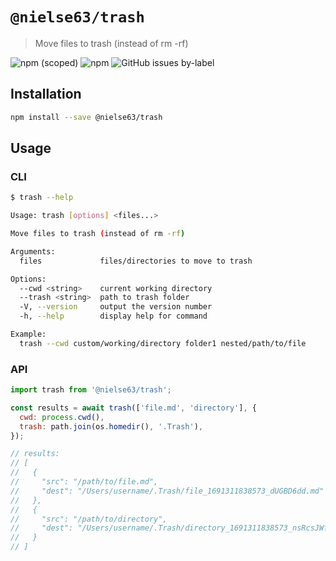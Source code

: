 # `@nielse63/trash`

> Move files to trash (instead of rm -rf)

![npm (scoped)](https://img.shields.io/npm/v/@nielse63/trash?style=for-the-badge) ![npm](https://img.shields.io/npm/dt/@nielse63/trash?style=for-the-badge) ![GitHub issues by-label](https://img.shields.io/github/issues/nielse63/node-scripts/trash?style=for-the-badge)

## Installation

```bash
npm install --save @nielse63/trash
```

## Usage

### CLI

```bash
$ trash --help

Usage: trash [options] <files...>

Move files to trash (instead of rm -rf)

Arguments:
  files             files/directories to move to trash

Options:
  --cwd <string>    current working directory
  --trash <string>  path to trash folder
  -V, --version     output the version number
  -h, --help        display help for command

Example:
  trash --cwd custom/working/directory folder1 nested/path/to/file
```

### API

```js
import trash from '@nielse63/trash';

const results = await trash(['file.md', 'directory'], {
  cwd: process.cwd(),
  trash: path.join(os.homedir(), '.Trash'),
});

// results:
// [
//   {
//     "src": "/path/to/file.md",
//     "dest": "/Users/username/.Trash/file_1691311838573_dUGBD6dd.md"
//   },
//   {
//     "src": "/path/to/directory",
//     "dest": "/Users/username/.Trash/directory_1691311838573_nsRcsJWf"
//   }
// ]
```
